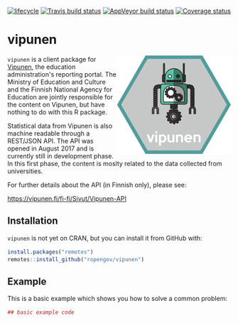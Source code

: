 [![lifecycle](https://img.shields.io/badge/lifecycle-experimental-orange.svg)](https://www.tidyverse.org/lifecycle/#experimental)
[![Travis build status](https://travis-ci.org/rOpenGov/vipunen.svg?branch=master)](https://travis-ci.org/rOpenGov/vipunen)
[![AppVeyor build status](https://ci.appveyor.com/api/projects/status/github/rOpenGov/vipunen?branch=master&svg=true)](https://ci.appveyor.com/project/rOpenGov/vipunen)
[![Coverage status](https://codecov.io/gh/rOpenGov/vipunen/branch/master/graph/badge.svg)](https://codecov.io/github/rOpenGov/vipunen?branch=master)

# vipunen

<img align="right" src="inst/vipunen_logo_258.png">

`vipunen` is a client package for [Vipunen](https://vipunen.fi/en-gb/), the 
education administration's reporting portal. The Ministry of Education and 
Culture and the Finnish National Agency for Education are jointly responsible for 
the content on Vipunen, but have nothing to do with this R package.

Statistical data from Vipunen is also machine readable through a REST/JSON API.
The API was opened in August 2017 and is currently still in development phase.
In this first phase, the content is moslty related to the data collected from 
universities.

For further details about the API (in Finnish only), please see:

https://vipunen.fi/fi-fi/Sivut/Vipunen-API

## Installation

`vipunen` is not yet on CRAN, but you can install it from GitHub with:

``` r
install.packages("remotes")
remotes::install_github("ropengov/vipunen")
```

## Example

This is a basic example which shows you how to solve a common problem:

``` r
## basic example code
```

